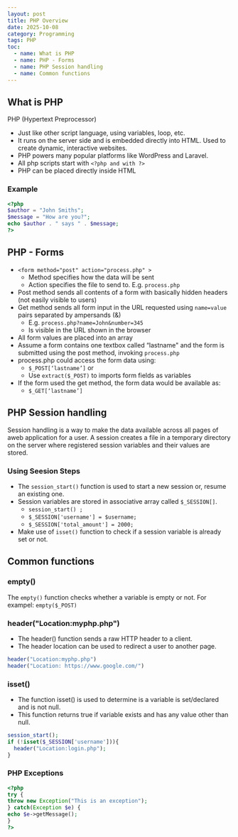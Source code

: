 ```yaml
---
layout: post
title: PHP Overview
date: 2025-10-08
category: Programming
tags: PHP
toc: 
  - name: What is PHP
  - name: PHP - Forms
  - name: PHP Session handling
  - name: Common functions
---
```


## What is PHP
PHP (Hypertext Preprocessor)

- Just like other script language, using variables, loop, etc.
- It runs on the server side and is embedded directly into HTML. Used to create dynamic, interactive websites.
- PHP powers many popular platforms like WordPress and Laravel.
- All php scripts start with `<?php and with ?>`
- PHP can be placed directly inside HTML

### Example
```php
<?php
$author = "John Smiths";
$message = "How are you?";
echo $author . " says " . $message;
?>
```

## PHP - Forms

- `<form method="post" action="process.php" >`
  - Method specifies how the data will be sent
  - Action specifies the file to send to. E.g. `process.php`
- Post method sends all contents of a form with basically hidden headers (not easily visible to users)
- Get method sends all form input in the URL requested using `name=value` pairs separated by ampersands (&)
  - E.g. `process.php?name=John&number=345`
  - Is visible in the URL shown in the browser
- All form values are placed into an array
- Assume a form contains one textbox called “lastname" and the form is
submitted using the post method, invoking `process.php`
- process.php could access the form data using:
  - `$_POST[‘lastname’]` or
  - Use `extract($_POST)` to imports form fields as variables
- If the form used the get method, the form data would be
available as:
  - `$_GET[‘lastname’]`

## PHP Session handling

Session handling is a way to make the data available across all pages of aweb application for a user.
A session creates a file in a temporary directory on the server where registered session variables and their values are stored.

### Using Seesion Steps
- The `session_start()` function is used to start a new session or, resume an existing one.
- Session variables are stored in associative array called `$_SESSION[]`.
  - `session_start() ;`
  - `$_SESSION['username'] = $username;`
  - `$_SESSION['total_amount'] = 2000;`
- Make use of `isset()` function to check if a session variable is already set or not. 


## Common functions

### empty()
The `empty()` function checks whether a variable is empty or not.
For exampel: `empty($_POST)`

### header("Location:myphp.php")
- The header() function sends a raw HTTP header to a client.
- The header location can be used to redirect a user to another page.
```php
header("Location:myphp.php")
header("Location: https://www.google.com/")
```

### isset()
- The function isset() is used to determine is a variable is set/declared
and is not null.
- This function returns true if variable exists and has any value other
than null.

```php
session_start();
if (!isset($_SESSION['username'])){
  header("Location:login.php");
}
```

### PHP Exceptions

```php
<?php
try {
throw new Exception("This is an exception");
} catch(Exception $e) {
echo $e->getMessage();
}
?>
```

